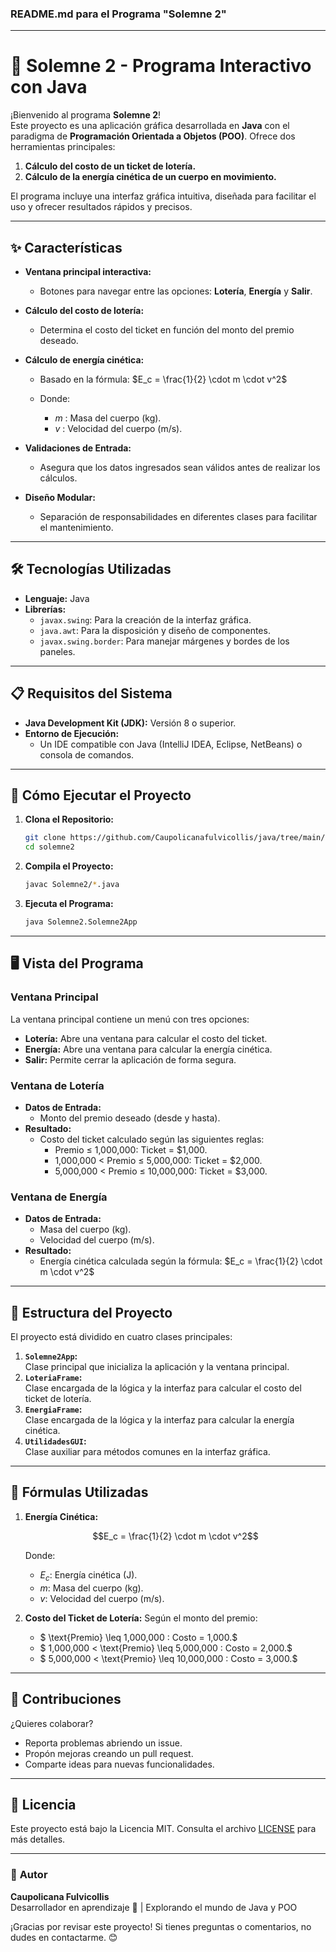 ### **README.md para el Programa "Solemne 2"**

---

# 🎉 **Solemne 2 - Programa Interactivo con Java**

¡Bienvenido al programa **Solemne 2**!  
Este proyecto es una aplicación gráfica desarrollada en **Java** con el paradigma de **Programación Orientada a Objetos (POO)**. Ofrece dos herramientas principales:  
1. **Cálculo del costo de un ticket de lotería.**  
2. **Cálculo de la energía cinética de un cuerpo en movimiento.**  

El programa incluye una interfaz gráfica intuitiva, diseñada para facilitar el uso y ofrecer resultados rápidos y precisos.

---

## ✨ **Características**

- **Ventana principal interactiva:**  
  - Botones para navegar entre las opciones: **Lotería**, **Energía** y **Salir**.
  
- **Cálculo del costo de lotería:**  
  - Determina el costo del ticket en función del monto del premio deseado.

- **Cálculo de energía cinética:**  
  - Basado en la fórmula:
    $E_c = \frac{1}{2} \cdot m \cdot v^2$

  - Donde:
    - $m$ : Masa del cuerpo (kg).
    - $v$ : Velocidad del cuerpo (m/s).

- **Validaciones de Entrada:**  
  - Asegura que los datos ingresados sean válidos antes de realizar los cálculos.

- **Diseño Modular:**  
  - Separación de responsabilidades en diferentes clases para facilitar el mantenimiento.

---

## 🛠️ **Tecnologías Utilizadas**

- **Lenguaje:** Java  
- **Librerías:**
  - `javax.swing`: Para la creación de la interfaz gráfica.
  - `java.awt`: Para la disposición y diseño de componentes.
  - `javax.swing.border`: Para manejar márgenes y bordes de los paneles.

---

## 📋 **Requisitos del Sistema**

- **Java Development Kit (JDK):** Versión 8 o superior.  
- **Entorno de Ejecución:**
  - Un IDE compatible con Java (IntelliJ IDEA, Eclipse, NetBeans) o consola de comandos.

---

## 🚀 **Cómo Ejecutar el Proyecto**

1. **Clona el Repositorio:**
   ```bash
   git clone https://github.com/Caupolicanafulvicollis/java/tree/main/Solemne2
   cd solemne2
   ```

2. **Compila el Proyecto:**
   ```bash
   javac Solemne2/*.java
   ```

3. **Ejecuta el Programa:**
   ```bash
   java Solemne2.Solemne2App
   ```

---

## 🖥️ **Vista del Programa**

### **Ventana Principal**
La ventana principal contiene un menú con tres opciones:  
- **Lotería:** Abre una ventana para calcular el costo del ticket.  
- **Energía:** Abre una ventana para calcular la energía cinética.  
- **Salir:** Permite cerrar la aplicación de forma segura.

### **Ventana de Lotería**
- **Datos de Entrada:**
  - Monto del premio deseado (desde y hasta).
- **Resultado:**
  - Costo del ticket calculado según las siguientes reglas:
    - Premio ≤ 1,000,000: Ticket = $1,000.
    - 1,000,000 < Premio ≤ 5,000,000: Ticket = $2,000.
    - 5,000,000 < Premio ≤ 10,000,000: Ticket = $3,000.

### **Ventana de Energía**
- **Datos de Entrada:**
  - Masa del cuerpo (kg).
  - Velocidad del cuerpo (m/s).
- **Resultado:**
  - Energía cinética calculada según la fórmula:
    $E_c = \frac{1}{2} \cdot m \cdot v^2$

---

## 📂 **Estructura del Proyecto**

El proyecto está dividido en cuatro clases principales:

1. **`Solemne2App`:**  
   Clase principal que inicializa la aplicación y la ventana principal.  
2. **`LoteriaFrame`:**  
   Clase encargada de la lógica y la interfaz para calcular el costo del ticket de lotería.  
3. **`EnergiaFrame`:**  
   Clase encargada de la lógica y la interfaz para calcular la energía cinética.  
4. **`UtilidadesGUI`:**  
   Clase auxiliar para métodos comunes en la interfaz gráfica.

---

## 🧮 **Fórmulas Utilizadas**

1. **Energía Cinética:**

   $$E_c = \frac{1}{2} \cdot m \cdot v^2$$

   Donde:
   - $E_c$: Energía cinética (J).
   - $m$: Masa del cuerpo (kg).
   - $v$: Velocidad del cuerpo (m/s).

2. **Costo del Ticket de Lotería:**
   Según el monto del premio:
   - $ \text{Premio} \leq 1,000,000 : Costo = 1,000.$
   - $ 1,000,000 < \text{Premio} \leq 5,000,000 : Costo = 2,000.$
   - $  5,000,000 < \text{Premio} \leq 10,000,000 : Costo = 3,000.$

---

## 👥 **Contribuciones**

¿Quieres colaborar?  
- Reporta problemas abriendo un issue.  
- Propón mejoras creando un pull request.  
- Comparte ideas para nuevas funcionalidades.

---

## 📝 **Licencia**

Este proyecto está bajo la Licencia MIT. Consulta el archivo [LICENSE](LICENSE) para más detalles.

---

### 🎯 **Autor**
**Caupolicana Fulvicollis**  
Desarrollador en aprendizaje 🚀 | Explorando el mundo de Java y POO

¡Gracias por revisar este proyecto! Si tienes preguntas o comentarios, no dudes en contactarme. 😊